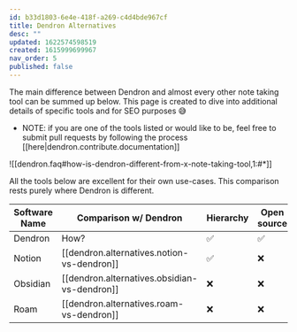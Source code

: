```yaml
---
id: b33d1803-6e4e-418f-a269-c4d4bde967cf
title: Dendron Alternatives
desc: ""
updated: 1622574598519
created: 1615999699967
nav_order: 5
published: false
---
```


The main difference between Dendron and almost every other note taking tool can be summed up below. This page is created to dive into additional details of specific tools and for SEO purposes 😅

-   NOTE: if you are one of the tools listed or would like to be, feel free to submit pull requests by following the process [[here|dendron.contribute.documentation]]

![[dendron.faq#how-is-dendron-different-from-x-note-taking-tool,1:#*]]

All the tools below are excellent for their own use-cases. This comparison rests purely where Dendron is different.

| Software Name | Comparison w/ Dendron                        | Hierarchy | Open source | Local-first | Fast and performant |
| ------------- | -------------------------------------------- | --------- | ----------- | ----------- | ------------------- |
| Dendron       | How?                                         | ✅        | ✅          | ✅          | ✅                  |
| Notion        | [[dendron.alternatives.notion-vs-dendron]]   | ✅        | ❌          | ❌          | ✅                  |
| Obsidian      | [[dendron.alternatives.obsidian-vs-dendron]] | ❌        | ❌          | ✅          | ✅                  |
| Roam          | [[dendron.alternatives.roam-vs-dendron]]     | ❌        | ❌          | ❌          | ❌                  |

